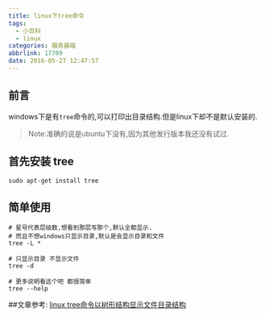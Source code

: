 ```yaml
---
title: linux下tree命令
tags:
  - 小百科
  - linux
categories: 服务器端
abbrlink: 17709
date: 2016-05-27 12:47:57
---
```


## 前言
windows下是有`tree`命令的,可以打印出目录结构.但是linux下却不是默认安装的.
>Note:准确的说是ubuntu下没有,因为其他发行版本我还没有试过.

## 首先安装 **tree**

```shell
sudo apt-get install tree
```

## 简单使用

```shell
# 星号代表层级数,想看到那层写那个,默认全都显示.
# 而且不想windows只显示目录,默认是会显示目录和文件
tree -L * 

# 只显示目录 不显示文件
tree -d 

# 更多说明看这个吧 都很简单
tree --help
```

##文章参考:
[linux tree命令以树形结构显示文件目录结构](http://jingyan.baidu.com/article/acf728fd19c7eff8e510a3eb.html)
